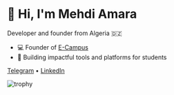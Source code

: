 # 👋 Hi, I'm Mehdi Amara

Developer and founder from Algeria 🇩🇿

- 💻 Founder of [E-Campus](https://bejaia.tech)
- 🚀 Building impactful tools and platforms for students

[Telegram](https://t.me/amaramehdi1) • [LinkedIn](#)

![trophy](https://github-profile-trophy.vercel.app/?username=AmaraMeh&theme=radical&margin-w=5&no-frame=true&rank=SSS,SS,S,AAA,AA,A,B,C)
